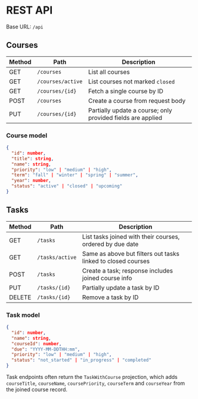 # REST API

Base URL: `/api`

## Courses

| Method | Path | Description |
| ------ | ---- | ----------- |
| GET | `/courses` | List all courses |
| GET | `/courses/active` | List courses not marked `closed` |
| GET | `/courses/{id}` | Fetch a single course by ID |
| POST | `/courses` | Create a course from request body |
| PUT | `/courses/{id}` | Partially update a course; only provided fields are applied |

### Course model
```json
{
  "id": number,
  "title": string,
  "name": string,
  "priority": "low" | "medium" | "high",
  "term": "fall" | "winter" | "spring" | "summer",
  "year": number,
  "status": "active" | "closed" | "upcoming"
}
```

## Tasks

| Method | Path | Description |
| ------ | ---- | ----------- |
| GET | `/tasks` | List tasks joined with their courses, ordered by due date |
| GET | `/tasks/active` | Same as above but filters out tasks linked to closed courses |
| POST | `/tasks` | Create a task; response includes joined course info |
| PUT | `/tasks/{id}` | Partially update a task by ID |
| DELETE | `/tasks/{id}` | Remove a task by ID |

### Task model
```json
{
  "id": number,
  "name": string,
  "courseId": number,
  "due": "YYYY-MM-DDTHH:mm",
  "priority": "low" | "medium" | "high",
  "status": "not_started" | "in_progress" | "completed"
}
```

Task endpoints often return the `TaskWithCourse` projection, which adds `courseTitle`, `courseName`, `coursePriority`, `courseTerm` and `courseYear` from the joined course record.
